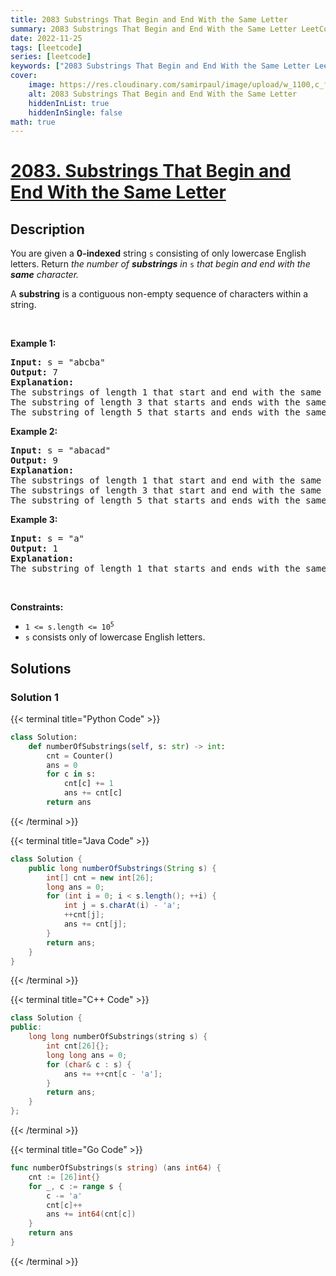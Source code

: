 ```yaml
---
title: 2083 Substrings That Begin and End With the Same Letter
summary: 2083 Substrings That Begin and End With the Same Letter LeetCode Solution Explained
date: 2022-11-25
tags: [leetcode]
series: [leetcode]
keywords: ["2083 Substrings That Begin and End With the Same Letter LeetCode Solution Explained in all languages", "2083 Substrings That Begin and End With the Same Letter", "LeetCode", "leetcode solution in Python3 C++ Java Go PHP Ruby Swift TypeScript Rust C# JavaScript C", "GeeksforGeeks", "InterviewBit", "Coding Ninjas", "HackerRank", "HackerEarth", "CodeChef", "TopCoder", "AlgoExpert", "freeCodeCamp", "Codeforces", "GitHub", "AtCoder", "Samir Paul"]
cover:
    image: https://res.cloudinary.com/samirpaul/image/upload/w_1100,c_fit,co_rgb:FFFFFF,l_text:Arial_75_bold:2083 Substrings That Begin and End With the Same Letter - Solution Explained/problem-solving.webp
    alt: 2083 Substrings That Begin and End With the Same Letter
    hiddenInList: true
    hiddenInSingle: false
math: true
---
```



# [2083. Substrings That Begin and End With the Same Letter](https://leetcode.com/problems/substrings-that-begin-and-end-with-the-same-letter)


## Description

<p>You are given a <strong>0-indexed</strong> string <code>s</code> consisting of only lowercase English letters. Return <em>the number of <strong>substrings</strong> in </em><code>s</code> <em>that begin and end with the <strong>same</strong> character.</em></p>

<p>A <strong>substring</strong> is a contiguous non-empty sequence of characters within a string.</p>

<p>&nbsp;</p>
<p><strong class="example">Example 1:</strong></p>

<pre>
<strong>Input:</strong> s = &quot;abcba&quot;
<strong>Output:</strong> 7
<strong>Explanation:</strong>
The substrings of length 1 that start and end with the same letter are: &quot;a&quot;, &quot;b&quot;, &quot;c&quot;, &quot;b&quot;, and &quot;a&quot;.
The substring of length 3 that starts and ends with the same letter is: &quot;bcb&quot;.
The substring of length 5 that starts and ends with the same letter is: &quot;abcba&quot;.
</pre>

<p><strong class="example">Example 2:</strong></p>

<pre>
<strong>Input:</strong> s = &quot;abacad&quot;
<strong>Output:</strong> 9
<strong>Explanation:</strong>
The substrings of length 1 that start and end with the same letter are: &quot;a&quot;, &quot;b&quot;, &quot;a&quot;, &quot;c&quot;, &quot;a&quot;, and &quot;d&quot;.
The substrings of length 3 that start and end with the same letter are: &quot;aba&quot; and &quot;aca&quot;.
The substring of length 5 that starts and ends with the same letter is: &quot;abaca&quot;.
</pre>

<p><strong class="example">Example 3:</strong></p>

<pre>
<strong>Input:</strong> s = &quot;a&quot;
<strong>Output:</strong> 1
<strong>Explanation:</strong>
The substring of length 1 that starts and ends with the same letter is: &quot;a&quot;.
</pre>

<p>&nbsp;</p>
<p><strong>Constraints:</strong></p>

<ul>
	<li><code>1 &lt;= s.length &lt;= 10<sup>5</sup></code></li>
	<li><code>s</code> consists only of lowercase English letters.</li>
</ul>

## Solutions

### Solution 1

<!-- tabs:start -->

{{< terminal title="Python Code" >}}
```python
class Solution:
    def numberOfSubstrings(self, s: str) -> int:
        cnt = Counter()
        ans = 0
        for c in s:
            cnt[c] += 1
            ans += cnt[c]
        return ans
```
{{< /terminal >}}

{{< terminal title="Java Code" >}}
```java
class Solution {
    public long numberOfSubstrings(String s) {
        int[] cnt = new int[26];
        long ans = 0;
        for (int i = 0; i < s.length(); ++i) {
            int j = s.charAt(i) - 'a';
            ++cnt[j];
            ans += cnt[j];
        }
        return ans;
    }
}
```
{{< /terminal >}}

{{< terminal title="C++ Code" >}}
```cpp
class Solution {
public:
    long long numberOfSubstrings(string s) {
        int cnt[26]{};
        long long ans = 0;
        for (char& c : s) {
            ans += ++cnt[c - 'a'];
        }
        return ans;
    }
};
```
{{< /terminal >}}

{{< terminal title="Go Code" >}}
```go
func numberOfSubstrings(s string) (ans int64) {
	cnt := [26]int{}
	for _, c := range s {
		c -= 'a'
		cnt[c]++
		ans += int64(cnt[c])
	}
	return ans
}
```
{{< /terminal >}}

<!-- tabs:end -->

<!-- end -->
